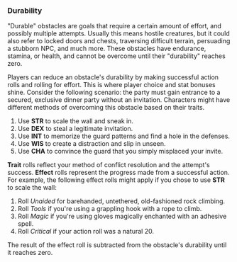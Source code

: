 ### Durability
"Durable" obstacles are goals that require a certain amount of effort, and possibly multiple attempts. Usually this means hostile creatures, but it could also refer to locked doors and chests, traversing difficult terrain, persuading a stubborn NPC, and much more. These obstacles have endurance, stamina, or health, and cannot be overcome until their "durability" reaches zero.

Players can reduce an obstacle's durability by making successful action rolls and rolling for effort. This is where player choice and stat bonuses shine. Consider the following scenario: the party must gain entrance to a secured, exclusive dinner party without an invitation. Characters might have different methods of overcoming this obstacle based on their traits.

1. Use **STR** to scale the wall and sneak in.
2. Use **DEX** to steal a legitimate invitation.
3. Use **INT** to memorize the guard patterns and find a hole in the defenses.
4. Use **WIS** to create a distraction and slip in unseen.
5. Use **CHA** to convince the guard that you simply misplaced your invite.

**Trait** rolls reflect your method of conflict resolution and the attempt's success. **Effect** rolls represent the progress made from a successful action. For example, the following effect rolls might apply if you chose to use **STR** to scale the wall: 

1. Roll *Unaided* for barehanded, untethered, old-fashioned rock climbing.
2. Roll *Tools* if you're using a grappling hook with a rope to climb.
3. Roll *Magic* if you're using gloves magically enchanted with an adhesive spell.
4. Roll *Critical* if your action roll was a natural 20.

The result of the effect roll is subtracted from the obstacle's durability until it reaches zero.

